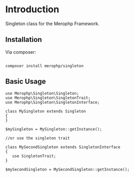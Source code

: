 # Introduction

Singleton class for the Merophp Framework.

## Installation

Via composer:

<code>
composer install merophp/singleton
</code>

## Basic Usage

<pre><code>use Merophp\Singleton\Singleton;
use Merophp\Singleton\SingletonTrait;
use Merophp\Singleton\SingletonInterface;

class MySingleton extends Singleton
{
}

$mySingleton = MySingleton::getInstance();

//or use the singleton trait

class MySecondSingleton extends SingletonInterface
{
   use SingletonTrait;
}

$mySecondSingleton = MySecondSingleton::getInstance();
</code></pre>
